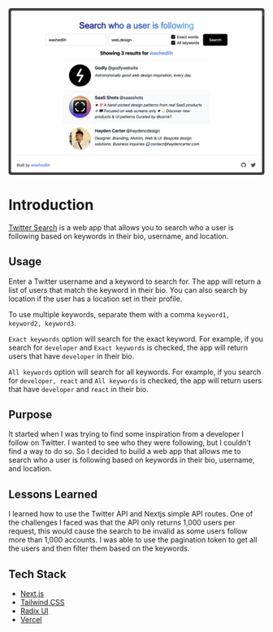 ![image](/public/twittersearch.png)

# Introduction

[Twitter Search](https://twittersearch.vercel.app/) is a web app that allows you to search who a user is following based on keywords in their bio, username, and location.

## Usage

Enter a Twitter username and a keyword to search for. The app will return a list of users that match the keyword in their bio. You can also search by location if the user has a location set in their profile.

To use multiple keywords, separate them with a comma `keyword1, keyword2, keyword3`.

`Exact keywords` option will search for the exact keyword. For example, if you search for `developer` and `Exact keywords` is checked, the app will return users that have `developer` in their bio.

`All keywords` option will search for all keywords. For example, if you search for `developer, react` and `All keywords` is checked, the app will return users that have `developer` and `react` in their bio.

## Purpose

It started when I was trying to find some inspiration from a developer I follow on Twitter. I wanted to see who they were following, but I couldn't find a way to do so. So I decided to build a web app that allows me to search who a user is following based on keywords in their bio, username, and location.

## Lessons Learned

I learned how to use the Twitter API and Nextjs simple API routes. One of the challenges I faced was that the API only returns 1,000 users per request, this would cause the search to be invalid as some users follow more than 1,000 accounts. I was able to use the pagination token to get all the users and then filter them based on the keywords.

## Tech Stack

- [Next.js](https://nextjs.org/)
- [Tailwind CSS](https://tailwindcss.com/)
- [Radix UI](https://www.radix-ui.com/)
- [Vercel](https://vercel.com/)
